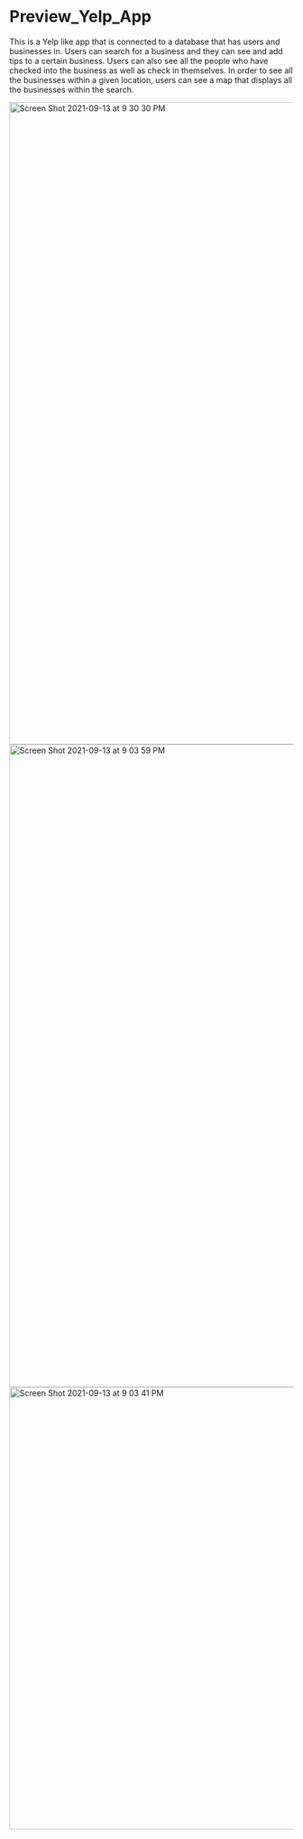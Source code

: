 # Preview_Yelp_App

This is a Yelp like app that is connected to a database that has users and businesses in. 
Users can search for a business and they can see and add tips to a certain business. 
Users can also see all the people who have checked into the business as well as check in themselves.
In order to see all the businesses within a given location, users can see a map that displays all the businesses within the search.


<img width="1138" alt="Screen Shot 2021-09-13 at 9 30 30 PM" src="https://user-images.githubusercontent.com/45341650/133196118-7243d7d4-fbe1-4e4f-a4ef-6e6e0fc76c37.png">

<img width="1139" alt="Screen Shot 2021-09-13 at 9 03 59 PM" src="https://user-images.githubusercontent.com/45341650/133196158-4a1ef5dd-7d9d-4480-867c-14352424eebf.png">

<img width="784" alt="Screen Shot 2021-09-13 at 9 03 41 PM" src="https://user-images.githubusercontent.com/45341650/133196180-00f0aeb0-c1fe-40ae-b798-955facf3214d.png">

